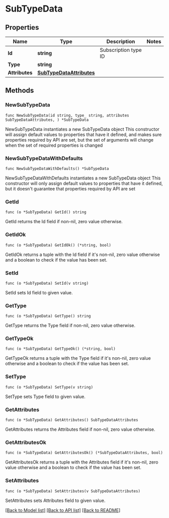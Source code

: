 # SubTypeData

## Properties

Name | Type | Description | Notes
------------ | ------------- | ------------- | -------------
**Id** | **string** | Subscription type ID | 
**Type** | **string** |  | 
**Attributes** | [**SubTypeDataAttributes**](SubTypeDataAttributes.md) |  | 

## Methods

### NewSubTypeData

`func NewSubTypeData(id string, type_ string, attributes SubTypeDataAttributes, ) *SubTypeData`

NewSubTypeData instantiates a new SubTypeData object
This constructor will assign default values to properties that have it defined,
and makes sure properties required by API are set, but the set of arguments
will change when the set of required properties is changed

### NewSubTypeDataWithDefaults

`func NewSubTypeDataWithDefaults() *SubTypeData`

NewSubTypeDataWithDefaults instantiates a new SubTypeData object
This constructor will only assign default values to properties that have it defined,
but it doesn't guarantee that properties required by API are set

### GetId

`func (o *SubTypeData) GetId() string`

GetId returns the Id field if non-nil, zero value otherwise.

### GetIdOk

`func (o *SubTypeData) GetIdOk() (*string, bool)`

GetIdOk returns a tuple with the Id field if it's non-nil, zero value otherwise
and a boolean to check if the value has been set.

### SetId

`func (o *SubTypeData) SetId(v string)`

SetId sets Id field to given value.


### GetType

`func (o *SubTypeData) GetType() string`

GetType returns the Type field if non-nil, zero value otherwise.

### GetTypeOk

`func (o *SubTypeData) GetTypeOk() (*string, bool)`

GetTypeOk returns a tuple with the Type field if it's non-nil, zero value otherwise
and a boolean to check if the value has been set.

### SetType

`func (o *SubTypeData) SetType(v string)`

SetType sets Type field to given value.


### GetAttributes

`func (o *SubTypeData) GetAttributes() SubTypeDataAttributes`

GetAttributes returns the Attributes field if non-nil, zero value otherwise.

### GetAttributesOk

`func (o *SubTypeData) GetAttributesOk() (*SubTypeDataAttributes, bool)`

GetAttributesOk returns a tuple with the Attributes field if it's non-nil, zero value otherwise
and a boolean to check if the value has been set.

### SetAttributes

`func (o *SubTypeData) SetAttributes(v SubTypeDataAttributes)`

SetAttributes sets Attributes field to given value.



[[Back to Model list]](../README.md#documentation-for-models) [[Back to API list]](../README.md#documentation-for-api-endpoints) [[Back to README]](../README.md)


